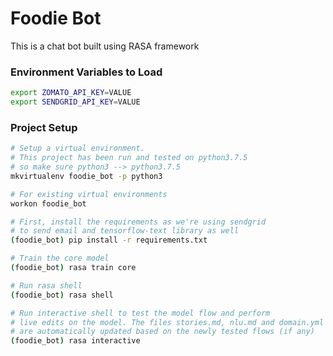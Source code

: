 # Foodie Bot

This is a chat bot built using RASA framework

### Environment Variables to Load

```sh
export ZOMATO_API_KEY=VALUE
export SENDGRID_API_KEY=VALUE

```

### Project Setup

```sh
# Setup a virtual environment.
# This project has been run and tested on python3.7.5
# so make sure python3 --> python3.7.5
mkvirtualenv foodie_bot -p python3

# For existing virtual environments
workon foodie_bot

# First, install the requirements as we're using sendgrid 
# to send email and tensorflow-text library as well
(foodie_bot) pip install -r requirements.txt

# Train the core model
(foodie_bot) rasa train core

# Run rasa shell
(foodie_bot) rasa shell

# Run interactive shell to test the model flow and perform
# live edits on the model. The files stories.md, nlu.md and domain.yml
# are automatically updated based on the newly tested flows (if any)
(foodie_bot) rasa interactive
```
